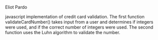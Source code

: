 Eliot Pardo

javascript implementation of credit card validation. The first function validateCardNumber()
takes input from a user and determines if integers were used, and if the correct number of
integers were used. The second function uses the Luhn algorithm to validate the number.
